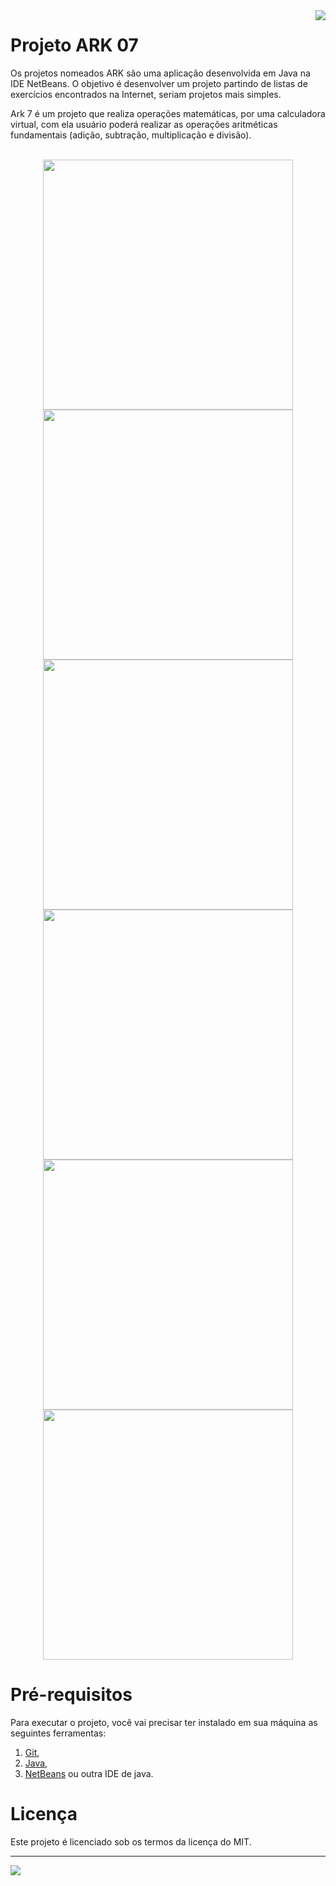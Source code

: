  <img src="https://github.com/VictorAugustoRodriguesGomes/Projeto_ARK_07_Java/blob/main/img/base/java.png?raw=true" align="right"/>

# Projeto ARK 07

Os projetos nomeados ARK são uma aplicação desenvolvida em Java na IDE NetBeans. O objetivo é desenvolver um projeto partindo de listas de exercícios encontrados na Internet, seriam projetos mais simples.

Ark 7 é um projeto que realiza operações matemáticas, por uma calculadora virtual, com ela usuário poderá realizar as operações aritméticas fundamentais (adição, subtração, multiplicação e divisão).

</br>

<div align="center">
<img src="https://github.com/VictorAugustoRodriguesGomes/Projeto_ARK_07_Java/blob/main/img/projeto/p1.png?raw=true" width="400"/>
<img src="https://github.com/VictorAugustoRodriguesGomes/Projeto_ARK_07_Java/blob/main/img/projeto/p2.png?raw=true" width="400"/>
<img src="https://github.com/VictorAugustoRodriguesGomes/Projeto_ARK_07_Java/blob/main/img/projeto/p3.png?raw=true" width="400"/>
<img src="https://github.com/VictorAugustoRodriguesGomes/Projeto_ARK_07_Java/blob/main/img/projeto/p4.png?raw=true" width="400"/>
<img src="https://github.com/VictorAugustoRodriguesGomes/Projeto_ARK_07_Java/blob/main/img/projeto/p5.png?raw=true" width="400"/>
<img src="https://github.com/VictorAugustoRodriguesGomes/Projeto_ARK_07_Java/blob/main/img/projeto/p6.png?raw=true" width="400"/>
</div>

# Pré-requisitos

Para executar o projeto, você vai precisar ter instalado em sua máquina as seguintes ferramentas:
1. [Git](https://git-scm.com),
2. [Java](https://www.java.com/pt-BR/),
3. [NetBeans](https://netbeans.apache.org/) ou outra IDE de java.

# Licença

Este projeto é licenciado sob os termos da licença do MIT.

---------

<img src="https://github.com/VictorAugustoRodriguesGomes/Projeto_ARK_07_Java/blob/main/img/base/dados.png?raw=true"/>

